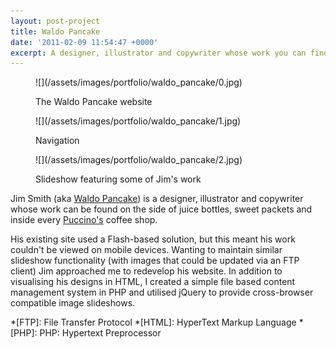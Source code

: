 ```yaml
---
layout: post-project
title: Waldo Pancake
date: '2011-02-09 11:54:47 +0000'
excerpt: A designer, illustrator and copywriter whose work you can find on the side of juice bottles, sweet packets and in Puccino's coffee shops.
---
```

<div class="slides">
    <figure>
        ![](/assets/images/portfolio/waldo_pancake/0.jpg)
        <figcaption>
            <p>The Waldo Pancake website</p>
        </figcaption>
    </figure>
    <figure>
        ![](/assets/images/portfolio/waldo_pancake/1.jpg)
        <figcaption>
            <p>Navigation</p>
        </figcaption>
    </figure>
    <figure>
        ![](/assets/images/portfolio/waldo_pancake/2.jpg)
        <figcaption>
            <p>Slideshow featuring some of Jim's work</p>
        </figcaption>
    </figure>
</div>

Jim Smith (aka [Waldo Pancake][1]) is a designer, illustrator and copywriter whose work can be found on the side of juice bottles, sweet packets and inside every [Puccino's][2] coffee shop.

His existing site used a Flash-based solution, but this meant his work couldn't be viewed on mobile devices. Wanting to maintain similar slideshow functionality (with images that could be updated via an FTP client) Jim approached me to redevelop his website. In addition to visualising his designs in HTML, I created a simple file based content management system in PHP and utilised jQuery to provide cross-browser compatible image slideshows.

[1]: http://waldopancake.com/
[2]: http://puccinosworldwide.com/

*[FTP]: File Transfer Protocol
*[HTML]: HyperText Markup Language
*[PHP]: PHP: Hypertext Preprocessor